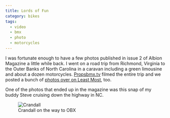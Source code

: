 ```yaml
---
title: Lords of Fun
category: bikes
tags:
  - video
  - bmx
  - photo
  - motorcycles
---
```


I was fortunate enough to have a few photos published in issue 2 of Albion Magazine a little while back. I went on a road trip from Richmond, Virginia to the Outer Banks of North Carolina in a caravan including a green limousine and about a dozen motorcycles. [Propsbmx.tv](https://www.youtube.com/watch?v=BSkOfBU5ju0) filmed the entire trip and we posted a bunch of [photos over on Least Most](https://leastmost.com/features/lords-of-fun-2-photos/), too.

One of the photos that ended up in the magazine was this snap of my buddy Steve cruising down the highway in NC.

<figure>
  <img src="/img/crandall-240.jpg" sizes="100vw" loading="lazy" srcset="/img/crandall-800.jpg 640w, /img/crandall-1024.jpg 800w, /img/crandall-1600.jpg 1024w" alt="Crandall">
  <figcaption>Crandall on the way to OBX</figcaption>
</figure>
